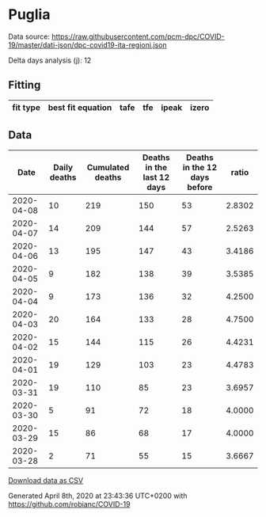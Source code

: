 # Puglia

Data source: https://raw.githubusercontent.com/pcm-dpc/COVID-19/master/dati-json/dpc-covid19-ita-regioni.json

Delta days analysis (j): 12

## Fitting 
|fit type|best fit equation|tafe|tfe|ipeak|izero|
|-------|-----|--------|------|---|---|

## Data
|Date|Daily deaths|Cumulated deaths|Deaths in the last 12 days|Deaths in the 12 days before|ratio|
|----|----------|-----------|-------|--------------------|-----|
|2020-04-08|10|219|150|53|2.8302|
|2020-04-07|14|209|144|57|2.5263|
|2020-04-06|13|195|147|43|3.4186|
|2020-04-05|9|182|138|39|3.5385|
|2020-04-04|9|173|136|32|4.2500|
|2020-04-03|20|164|133|28|4.7500|
|2020-04-02|15|144|115|26|4.4231|
|2020-04-01|19|129|103|23|4.4783|
|2020-03-31|19|110|85|23|3.6957|
|2020-03-30|5|91|72|18|4.0000|
|2020-03-29|15|86|68|17|4.0000|
|2020-03-28|2|71|55|15|3.6667|

[Download data as CSV](COVID-19_puglia_j12_2020-04-08.csv)

Generated April 8th, 2020 at 23:43:36 UTC+0200 with https://github.com/robianc/COVID-19
